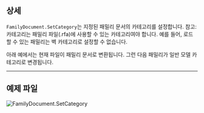 ## 상세
`FamilyDocument.SetCategory`는 지정된 패밀리 문서의 카테고리를 설정합니다. 참고: 카테고리는 패밀리 파일(.rfa)에 사용할 수 있는 카테고리여야 합니다. 예를 들어, 로드할 수 있는 패밀리는 벽 카테고리로 설정할 수 없습니다.

아래 예에서는 현재 파일이 패밀리 문서로 변환됩니다. 그런 다음 패밀리가 일반 모델 카테고리로 변경됩니다.
___
## 예제 파일

![FamilyDocument.SetCategory](./Revit.Application.FamilyDocument.SetCategory_img.jpg)
